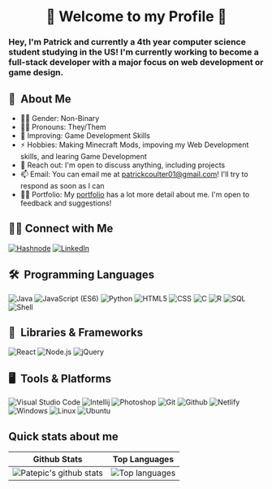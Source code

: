 <h1 align="center"> 🌸 Welcome to my Profile 🌸 </h1>
<h3> Hey, I'm Patrick and currently a 4th year computer science student studying in the US! I'm currently working to become a full-stack developer with a major focus on web development or game design.</h3>

## 🐶 &nbsp;About Me
* 🏳️‍🌈 Gender: Non-Binary
* 🏳️‍⚧️ Pronouns: They/Them
* 🌱 Improving: Game Development Skills
* ⚡ Hobbies: Making Minecraft Mods, impoving my Web Development skills, and learing Game Development
* 💬 Reach out: I'm open to discuss anything, including projects
* 📫 Email: You can email me at patrickcoulter01@gmail.com! I'll try to respond as soon as I can
* 👨‍💻 Portfolio: My [portfolio](https://pcoulter01.github.io) has a lot more detail about me. I'm open to feedback and suggestions!

## 🤝🏻 Connect with Me

[![Hashnode](https://img.shields.io/badge/Hashnode-2962FF?style=for-the-badge&logo=hashnode&logoColor=white)](https://patrickscode.hashnode.dev)
[![LinkedIn](https://img.shields.io/badge/LinkedIn-0077B5?style=for-the-badge&logo=linkedin&logoColor=white)](https://www.linkedin.com/in/patrick-coulter-0582a3211/)

## 🛠 &nbsp;Programming Languages
![Java](https://img.shields.io/badge/Java-ED8B00?style=for-the-badge&logo=java&logoColor=white)
![JavaScript (ES6)](https://img.shields.io/badge/javascript_(ES6)-%23323330.svg?style=for-the-badge&logo=javascript&logoColor=%23F7DF1E)
![Python](https://img.shields.io/badge/Python-3776AB?style=for-the-badge&logo=python&logoColor=white)
![HTML5](https://img.shields.io/badge/html5-%23E34F26.svg?style=for-the-badge&logo=html5&logoColor=white)
![CSS](https://img.shields.io/badge/css3-%230769AD.svg?style=for-the-badge&logo=css3&logoColor=white)
![C](https://img.shields.io/badge/c-%2300599C.svg?style=for-the-badge&logo=c&logoColor=white)
![R](https://img.shields.io/badge/r-%2300599C.svg?style=for-the-badge&logo=r&logoColor=white)
![SQL](https://img.shields.io/badge/SQL-%23E34F26.svg?style=for-the-badge&logo=mysql&logoColor=white)
![Shell](https://img.shields.io/badge/Shell_Scripting-121011?style=for-the-badge&logo=gnu-bash&logoColor=white)

## 📁 &nbsp;Libraries & Frameworks
![React](https://img.shields.io/badge/React-0078d7?style=for-the-badge&logo=react&logoColor=white)
![Node.js](https://img.shields.io/badge/node.js-336633?style=for-the-badge&logo=node.js&logoColor=white)
![jQuery](https://img.shields.io/badge/jquery-0769ad?style=for-the-badge&logo=jquery&logoColor=white)

## 🖥️ &nbsp;Tools & Platforms
![Visual Studio Code](https://img.shields.io/badge/Visual%20Studio%20Code-0078d7.svg?style=for-the-badge&logo=visual-studio-code&logoColor=white)
![Intellij](https://img.shields.io/badge/IntelliJ-%2366595C.svg?style=for-the-badge&logo=IntelliJIDEA&logoColor=white)
![Photoshop](https://img.shields.io/badge/photoshop-0078d7.svg?style=for-the-badge&logo=AdobePhotoshop&logoColor=white)
![Git](https://img.shields.io/badge/Git-E95420?style=for-the-badge&logo=git&logoColor=white)
![Github](https://img.shields.io/badge/GitHub-100000?style=for-the-badge&logo=github&logoColor=white)
![Netlify](https://img.shields.io/badge/Netlify-00B7B7?style=for-the-badge&logo=Netlify&logoColor=white)
![Windows](https://img.shields.io/badge/Windows-0078D6?style=for-the-badge&logo=windows&logoColor=white)
![Linux](https://img.shields.io/badge/linux-%23F7DF1E.svg?style=for-the-badge&logo=linux&logoColor=black)
![Ubuntu](https://img.shields.io/badge/Ubuntu-E95420?style=for-the-badge&logo=ubuntu&logoColor=white)



## Quick stats about me
| Github Stats | Top Languages |
| --- | --- |
| ![Patepic's github stats](https://github-readme-stats.vercel.app/api?username=PCoulter01&show_icons=true&title_color=2e93f1&icon_color=2e93f1&text_color=9f9f9f&bg_color=151515&count_private=true) | ![Top languages](https://github-readme-stats.vercel.app/api/top-langs/?username=PCoulter01&show_icons=true&title_color=2e93f1&icon_color=2e93f1&text_color=9f9f9f&bg_color=151515&count_private=true&layout=compact) |

